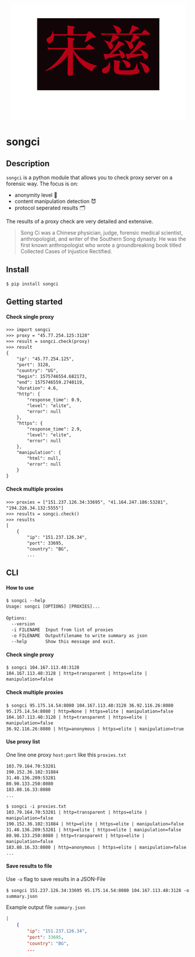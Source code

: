 
<p align="center"> 
    <img src="https://github.com/terbeznik/songci/blob/master/ext/logo.png">
</p>

#  songci

## Description
`songci` is a python module that allows you to check proxy server on a forensic way. 
The focus is on:
- anonymity level 🥇
- content manipulation detection 😈
- protocol seperated results 🗂️

The results of a proxy check are very detailed and extensive.
> Song Ci was a Chinese physician, judge, forensic medical scientist, anthropologist, and writer of the Southern Song dynasty. He was the first known anthropologist who wrote a groundbreaking book titled Collected Cases of Injustice Rectified.

## Install

```console
$ pip install songci
```

## Getting started

#### Check single proxy

```pycon
>>> import songci
>>> proxy = "45.77.254.125:3128"
>>> result = songci.check(proxy)
>>> result
{
    "ip": "45.77.254.125",
    "port": 3128,
    "country": "US",
    "begin": 1575746554.682173,
    "end": 1575746559.2740119,
    "duration": 4.6,
    "http": {
        "response_time": 0.9,
        "level": "elite",
        "error": null
    },
    "https": {
        "response_time": 2.9,
        "level": "elite",
        "error": null
    },
    "manipulation": {
        "html": null,
        "error": null
    }
}
```

#### Check multiple proxies

```pycon
>>> proxies = ["151.237.126.34:33695", "41.164.247.186:53281", "194.226.34.132:5555"]
>>> results = songci.check()
>>> results
[
    {
        "ip": "151.237.126.34",
        "port": 33695,
        "country": "BG",
        ...
```

## CLI
#### How to use

```console
$ songci --help
Usage: songci [OPTIONS] [PROXIES]...

Options:
  --version
  -i FILENAME  Input from list of proxies
  -o FILENAME  Outputfilename to write summary as json
  --help       Show this message and exit.
```

#### Check single proxy

```console
$ songci 104.167.113.48:3128
104.167.113.48:3128 | http=transparent | https=elite | manipulation=false
```

#### Check multiple proxies

```console
$ songci 95.175.14.54:8080 104.167.113.48:3128 36.92.116.26:8080 
95.175.14.54:8080 | http=None | https=elite | manipulation=false
104.167.113.48:3128 | http=transparent | https=elite | manipulation=false
36.92.116.26:8080 | http=anonymous | https=elite | manipulation=true
```

#### Use proxy list

One line one proxy `host:port` like this `proxies.txt`

```
103.79.164.70:53281
190.152.36.102:31884
31.40.136.209:53281
80.90.133.250:8080
183.88.16.33:8080
...
```

```console
$ songci -i proxies.txt
103.79.164.70:53281 | http=transparent | https=elite | manipulation=false
190.152.36.102:31884 | http=elite | https=elite | manipulation=false
31.40.136.209:53281 | http=elite | https=elite | manipulation=false
80.90.133.250:8080 | http=transparent | https=elite | manipulation=false
183.88.16.33:8080 | http=anonymous | https=elite | manipulation=false 
...
```

#### Save results to file

Use `-o` flag to save results in a JSON-File

```console
$ songci 151.237.126.34:33695 95.175.14.54:8080 104.167.113.48:3128 -o summary.json
```

Example output file `summary.json`

```json
[
    {
        "ip": "151.237.126.34",
        "port": 33695,
        "country": "BG",
        ...
```




